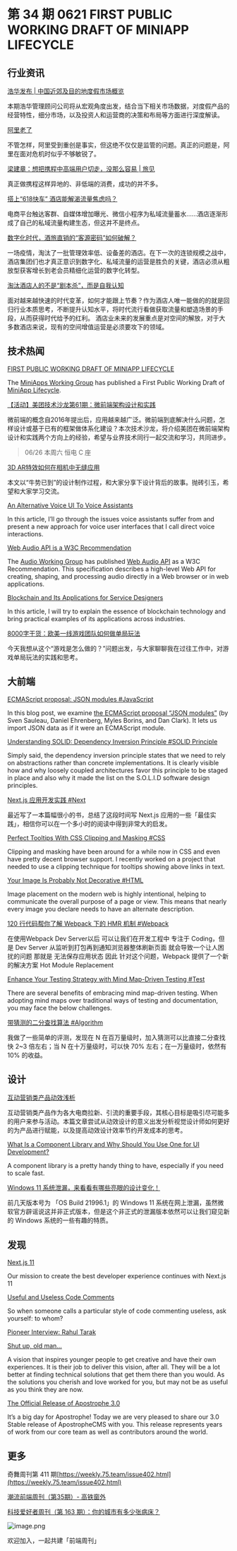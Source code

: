 # 第 34 期 0621 FIRST PUBLIC WORKING DRAFT OF MINIAPP LIFECYCLE
## 行业资讯
[浩华发布 | 中国近郊及目的地度假市场概览](https://mp.weixin.qq.com/s/jnrEp2YClyz3JnFsqqvjiw)

本期浩华管理顾问公司将从宏观角度出发，结合当下相关市场数据，对度假产品的经营特性，细分市场，以及投资人和运营商的决策和布局等方面进行深度解读。

[阿里老了](https://mp.weixin.qq.com/s/tpz65-ZiXPbs74oeayB0Tg)

不管怎样，阿里受到重创是事实，但这绝不仅仅是监管的问题。真正的问题是，阿里在面对危机时似乎不够敏锐了。

[梁建章：想把携程中高端用户切走，没那么容易 | 旅见](https://mp.weixin.qq.com/s/W5oDtlgfnl_ttl80-7XrWw)

真正做携程这样异地的、非低端的消费，成功的并不多。

[搭上“618快车” 酒店能解渴流量焦虑吗？](https://mp.weixin.qq.com/s/1P1cVd6s18Gv4QNJppq2uw)

电商平台触达客群、自媒体增加曝光、微信小程序为私域流量蓄水……酒店逐渐形成了自己的私域流量构建生态，但这并不是终点。

[数字化时代，酒旅直销的“客源密码”如何破解？](https://mp.weixin.qq.com/s/gp7DgFoR6VRR2j7CIGbd3g)

一场疫情，淘汰了一批管理效率低、设备差的酒店。在下一次的连锁规模之战中，酒店集团们也才真正意识到数字化、私域流量的运营是胜负的关键，酒店必须从粗放型获客增长到老会员精细化运营的数字化转型。

[淘汰酒店人的不是“剧本杀”，而是自我认知](https://mp.weixin.qq.com/s/aJd9SwOOIpKazDL4Y-RWPg)

面对越来越快速的时代变革，如何才能跟上节奏？作为酒店人唯一能做的的就是回归行业本质思考，不断提升认知水平，将时代流行看做获取流量和塑造场景的手段，从而获得时代给予的红利。
酒店业未来的发展重点是对空间的解放，对于大多数酒店来说，现有的空间增值运营是必须要攻下的领域。

## 技术热闻
[FIRST PUBLIC WORKING DRAFT OF MINIAPP LIFECYCLE](https://www.w3.org/blog/news/archives/9097)

The [MiniApps Working Group](https://www.w3.org/2021/miniapps/) has published a First Public Working Draft of [MiniApp Lifecycle](https://www.w3.org/TR/2021/WD-miniapp-lifecycle-20210615/).

[【活动】美团技术沙龙第61期：微前端架构设计和实践](https://mp.weixin.qq.com/s/Rfp5YAvEnxrfY2cO7oBLNA)

微前端的概念自2016年提出后，应用越来越广泛。微前端到底解决什么问题，怎样设计或基于已有的框架做体系化建设？本次技术沙龙，将介绍美团在微前端架构设计和实践两个方向上的经验，希望与业界技术同行一起交流和学习，共同进步。
> 06/26 本周六 恒电 C 座


[3D AR特效如何在相机中无缝应用](https://mp.weixin.qq.com/s/17W1bKTfyc0R7t4mqn4Z0Q)

本文以“牛势已到”的设计制作过程，和大家分享下设计背后的故事。抛砖引玉，希望和大家学习交流。

[An Alternative Voice UI To Voice Assistants](https://www.smashingmagazine.com/2021/06/alternative-voice-ui-voice-assistants/)

In this article, I’ll go through the issues voice assistants suffer from and present a new approach for voice user interfaces that I call direct voice interactions.

[Web Audio API is a W3C Recommendation](https://www.w3.org/blog/news/archives/9093)

The [Audio Working Group](https://www.w3.org/2011/audio/) has published [Web Audio API](https://www.w3.org/TR/2021/REC-webaudio-20210617/) as a W3C Recommendation. This specification describes a high-level Web API for creating, shaping, and processing audio directly in a Web browser or in web applications.

[Blockchain and Its Applications for Service Designers](https://uxplanet.org/blockchain-and-its-applications-for-service-designers-7b6bfd9fec39)

In this article, I will try to explain the essence of blockchain technology and bring practical examples of its applications across industries.

[8000字干货：欧美一线游戏团队如何做单局玩法](https://mp.weixin.qq.com/s/2fcBFgn_DZ3Vt-9Zuk2FHA)

今天我想从这个“游戏是怎么做的？”问题出发，与大家聊聊我在过往工作中，对游戏单局玩法的实践和思考。

## 大前端
[ECMAScript proposal: JSON modules #JavaScript](https://2ality.com/2021/06/json-modules.html)

In this blog post, we examine [the ECMAScript proposal “JSON modules”](https://github.com/tc39/proposal-json-modules) (by Sven Sauleau, Daniel Ehrenberg, Myles Borins, and Dan Clark). It lets us import JSON data as if it were an ECMAScript module.

[Understanding SOLID: Dependency Inversion Principle #SOLID Principle](https://dev.to/sowmenappd/understanding-solid-dependency-inversion-principle-1i50)

Simply said, the dependency inversion principle states that we need to rely on abstractions rather than concrete implementations. It is clearly visible how and why loosely coupled architectures favor this principle to be staged in place and also why it made the list on the S.O.L.I.D software design principles.

[Next.js 应用开发实践 #Next](https://lutaonan.com/blog/the-book-nextjs-in-action/)

最近写了一本篇幅很小的书，总结了这段时间写 Next.js 应用的一些「最佳实践」，相信你可以在一个多小时的阅读中得到非常大的启发。

[Perfect Tooltips With CSS Clipping and Masking #CSS](https://css-tricks.com/perfect-tooltips-with-css-clipping-and-masking/)

Clipping and masking have been around for a while now in CSS and even have pretty decent browser support. I recently worked on a project that needed to use a clipping technique for tooltips showing above links in text.

[Your Image Is Probably Not Decorative #HTML](https://www.smashingmagazine.com/2021/06/img-alt-attribute-alternate-description-decorative/)

Image placement on the modern web is highly intentional, helping to communicate the overall purpose of a page or view. This means that nearly every image you declare needs to have an alternate description.

[120 行代码帮你了解 Webpack 下的 HMR 机制 #Webpack](https://mp.weixin.qq.com/s/FMVjQkWQryqea3X6CWM2cw)

在使用Webpack Dev Server以后 可以让我们在开发工程中 专注于 Coding，但是 Dev Server 从监听到打包再到通知浏览器整体刷新页面 就会导致一个让人困扰的问题 那就是 无法保存应用状态  因此 针对这个问题，Webpack 提供了一个新的解决方案 Hot Module Replacement

[Enhance Your Testing Strategy with Mind Map-Driven Testing #Test](https://www.infoq.com/articles/mindmap-driven-testing/)

There are several benefits of embracing mind map-driven testing. When adopting mind maps over traditional ways of testing and documentation, you may face the below challenges.

[带猜测的二分查找算法 #Algorithm](https://blog.codingnow.com/2021/06/binary_search_by_guess.html)

我做了一些简单的评测，发现在 N 在百万量级时，加入猜测可以比直接二分查找快 2~3 倍左右；当 N 在十万量级时，可以快 70% 左右；在一万量级时，依然有 10% 的收益。

## 设计
[互动营销类产品动效浅析](https://mp.weixin.qq.com/s/eRfqEv_bQ3jXd97ReSHxfg)

互动营销类产品作为各大电商拉新、引流的重要手段，其核心目标是吸引尽可能多的用户来参与活动。本篇文章尝试从动效设计的意义出发分析视觉设计师如何更好的为产品进行赋能，以及提高动效设计效率节约开发成本的思考。

[What Is a Component Library and Why Should You Use One for UI Development?](https://www.uxpin.com/studio/blog/ui-component-library/)

A component library is a pretty handy thing to have, especially if you need to scale fast.

[Windows 11 系统泄漏，来看看有哪些亮眼的设计变化！](https://www.uisdc.com/windows-11-start-menu)

前几天版本号为 「OS Build 21996.1」的 Windows 11 系统在网上泄漏，虽然微软官方辟谣说这并非正式版本，但是这个非正式的泄漏版本依然可以让我们窥见新的 Windows 系统的一些有趣的特质。

## 发现
[Next.js 11](https://nextjs.org/blog/next-11)

Our mission to create the best developer experience continues with Next.js 11

[Useful and Useless Code Comments](https://blog.jim-nielsen.com/2021/useful-and-usless-code-comments/)

So when someone calls a particular style of code commenting useless, ask yourself: to whom? 

[Pioneer Interview: Rahul Tarak](https://pioneer.app/blog/rahul-tarak/)


[Shut up, old man…](https://christianheilmann.com/2021/06/16/shut-up-old-man/)

A vision that inspires younger people to get creative and have their own experiences. It is their job to deliver this vision, after all. They will be a lot better at finding technical solutions that get them there than you would. As the solutions you cherish and love worked for you, but may not be as useful as you think they are now.

[The Official Release of Apostrophe 3.0](https://medium.com/the-node-js-collection/the-official-release-of-apostrophe-3-0-c0f853c4e790)

It’s a big day for Apostrophe! Today we are very pleased to share our 3.0 Stable release of ApostropheCMS with you. This release represents years of work from our core team as well as contributors around the world.

## 更多
奇舞周刊第 411 期[https://weekly.75.team/issue402.html](https://weekly.75.team/issue402.html)

[潮流前端周刊（第35期）- 高铁窗外](https://mp.weixin.qq.com/s/VQIN_Jzl7xKVx-33p4vg2g)


[科技爱好者周刊（第 163 期）：你的城市有多少张病床？](http://www.ruanyifeng.com/blog/2021/06/weekly-issue-163.html)

![image.png](https://cdn.nlark.com/yuque/0/2020/png/85771/1605930034828-7fc81343-651f-4a15-8465-eebe5a23cf61.png#height=31&id=C5Hpa&margin=%5Bobject%20Object%5D&name=image.png&originHeight=90&originWidth=2186&originalType=binary&ratio=1&size=14325&status=done&style=none&width=746)


欢迎加入，一起共建「前端周刊」
